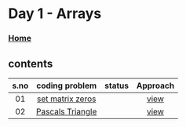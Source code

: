 # Day 1 - Arrays

### [Home](../README.md)

## contents

| s.no |                  coding problem                  | status |                   Approach                    |
| :--: | :----------------------------------------------: | ------ | :-------------------------------------------: |
|  01  | [set matrix zeros](./set-matrix-zeros/readme.md) |        | [view](./set-matrix-zeros/solution/readme.md) |
|  02  | [Pascals Triangle](./pascals-triangle/readme.md) |        |     [view](./pascals-triangle/readme.md)      |

